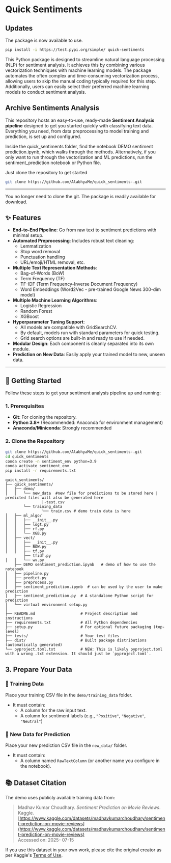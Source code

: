 #  Quick Sentiments

## Updates
The package is now available to use. 

```bash
pip install -i https://test.pypi.org/simple/ quick-sentiments
```

This Python package is designed to streamline natural language processing (NLP) for sentiment analysis. It achieves this by combining various vectorization techniques with machine learning models. The package automates the often complex and time-consuming vectorization process, allowing users to skip the manual coding typically required for this step. Additionally, users can easily select their preferred machine learning models to conduct sentiment analysis.

## Archive Sentiments Analysis

This repository hosts an easy-to-use, ready-made **Sentiment Analysis pipeline** designed to get you started quickly with classifying text data. Everything you need, from data preprocessing to model training and prediction, is set up and configured.

Inside the quick_sentiments folder, find the notebook DEMO sentiment prediction.ipynb, which walks through the methods. Alternatively, if you only want to run through  the vectorization and ML predictions, run the  sentiment_prediction notebook or Python file. 

Just clone the repository to get started

```bash
git clone https://github.com/AlabhyaMe/quick_sentiments-.git
```

---

You no longer need to clone the git. The package is readily available for download.

## ✨ Features

- **End-to-End Pipeline**: Go from raw text to sentiment predictions with minimal setup.
- **Automated Preprocessing**: Includes robust text cleaning:
  - Lemmatization
  - Stop word removal
  - Punctuation handling
  - URL/emoji/HTML removal, etc.
- **Multiple Text Representation Methods**:
  - Bag-of-Words (BoW)
  - Term Frequency (TF)
  - TF-IDF (Term Frequency-Inverse Document Frequency)
  - Word Embeddings (Word2Vec - pre-trained Google News 300-dim model)
- **Multiple Machine Learning Algorithms**:
  - Logistic Regression
  - Random Forest
  - XGBoost
- **Hyperparameter Tuning Support**:
  - All models are compatible with GridSearchCV.
  - By default, models run with standard parameters for quick testing.
  - Grid search options are built-in and ready to use if needed.
- **Modular Design**: Each component is cleanly separated into its own module.
- **Prediction on New Data**: Easily apply your trained model to new, unseen data.

---

## 🚀 Getting Started

Follow these steps to get your sentiment analysis pipeline up and running:

### 1. Prerequisites

- **Git**: For cloning the repository.
- **Python 3.8+** (Recommended: Anaconda for environment management)
- **Anaconda/Miniconda**: Strongly recommended

### 2. Clone the Repository

```bash
git clone https://github.com/AlabhyaMe/quick_sentiments-.git
cd quick_sentiments
conda create -n sentiment_env python=3.9
conda activate sentiment_env
pip install -r requirements.txt
```
```
quick_sentiments/                
├── quick_sentiments/            
│   ├── demo/                   
│   │   └── new_data  #new file for predictions to be stored here | predicted files will also be generated here
                |-test.csv  
        └── training_data
                └── train.csv # demo train data is here
│   ├── ml_algo/                 
│   │   ├── __init__.py          
│   │   ├── logt.py
│   │   ├── rf.py
│   │   └── XGB.py
│   ├── vect/                    
│   │   ├── __init__.py          
│   │   ├── BOW.py
│   │   ├── tf.py
        ├── tfidf.py
│   │   └── wv.py
    ├── DEMO sentiment_prediction.ipynb   # demo of how to use the notebook
│   ├── pipeline.py             
│   ├── predict.py               
│   ├── preprocess.py            
│   ├── sentiment_prediction.ipynb  # can be used by the user to make prediction
│   ├── sentiment_prediction.py  # A standalone Python script for prediction 
│   └── virtual environment setup.py 
│                                
├── README.md                    # Project description and instructions
├── requirements.txt             # All Python dependencies
├── setup.py                     # For optional future packaging (top-level)
├── tests/                       # Your test files
├── dist/                        # Built package distributions (automatically generated)
└── pyproject.toml.txt           # NEW: This is likely pyproject.toml with a wrong .txt extension. It should just be `pyproject.toml`.

```


## 3. Prepare Your Data

### 📌 Training Data

Place your training CSV file in the `demo/training_data` folder.

- It must contain:
  - A column for  the raw input text. 
  - A column for sentiment labels (e.g., `"Positive"`, `"Negative"`, `"Neutral"`)

### 📌 New Data for Prediction

Place your new prediction CSV file in the `new_data/` folder.

- It must contain:
  - A column named `RawTextColumn` (or another name you configure in the notebook).

## 📚 Dataset Citation

The demo uses publicly available training data from:

> Madhav Kumar Choudhary. *Sentiment Prediction on Movie Reviews*. Kaggle.  
> [https://www.kaggle.com/datasets/madhavkumarchoudhary/sentiment-prediction-on-movie-reviews](https://www.kaggle.com/datasets/madhavkumarchoudhary/sentiment-prediction-on-movie-reviews)  
> Accessed on: 2025- 07-15

If you use this dataset in your own work, please cite the original creator as per Kaggle's [Terms of Use](https://www.kaggle.com/terms).

